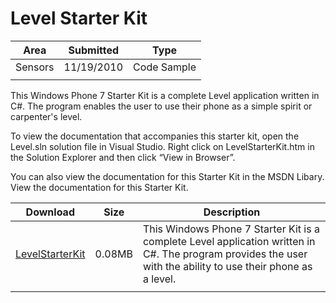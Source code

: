 # Level Starter Kit

|Area|Submitted|Type|
|-|-|-|
Sensors|11/19/2010|Code Sample
||||

This Windows Phone 7 Starter Kit is a complete Level application written in C#. The program enables the user to use their phone as a simple spirit or carpenter's level.

To view the documentation that accompanies this starter kit, open the Level.sln solution file in Visual Studio. Right click on LevelStarterKit.htm in the Solution Explorer and then click “View in Browser”.

You can also view the documentation for this Starter Kit in the MSDN Libary. View the documentation for this Starter Kit.

Download | Size | Description
---|---|---|
[LevelStarterKit](https://github.com/simondarksidej/XNAGameStudio/tree/master/Samples/LevelStarterKit) | 0.08MB | This Windows Phone 7 Starter Kit is a complete Level application written in C#. The program provides the user with the ability to use their phone as a level.
||||
